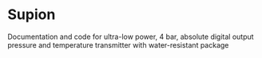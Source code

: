 # Supion
Documentation and code for ultra-low power, 4 bar, absolute digital output pressure and temperature transmitter with water-resistant package

